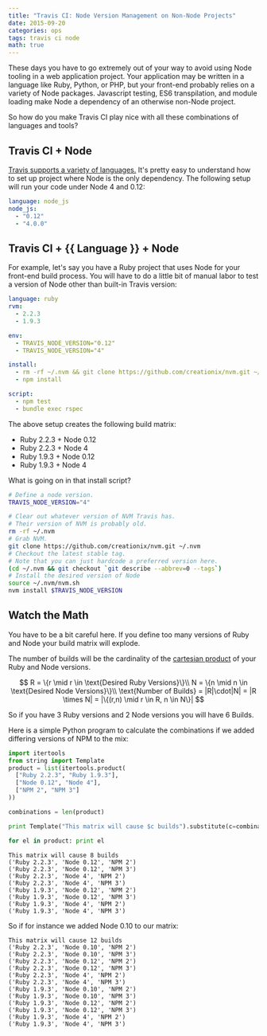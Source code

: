 ```yaml
---
title: "Travis CI: Node Version Management on Non-Node Projects" 
date: 2015-09-20
categories: ops
tags: travis ci node
math: true
---
```


These days you have to go extremely out of your way to avoid using Node tooling
in a web application project. Your application may be written in a language
like Ruby, Python, or PHP, but your front-end probably relies on a variety of
Node packages. Javascript testing, ES6 transpilation, and module loading make
Node a dependency of an otherwise non-Node project. 

So how do you make Travis CI play nice with all these combinations of languages
and tools?

## Travis CI + Node

[Travis supports a variety of languages.][travis-lang] It's pretty easy to
understand how to set up project where Node is the only dependency. The
following setup will run your code under Node 4 and 0.12:

```yaml
language: node_js
node_js:
  - "0.12"
  - "4.0.0"
```

## Travis CI + \{\{ Language \}\} + Node

For example, let's say you have a Ruby project that uses Node for your
front-end build process. You will have to do a little bit of manual labor to
test a version of Node other than built-in Travis version:

```yaml
language: ruby
rvm:
  - 2.2.3
  - 1.9.3

env:
  - TRAVIS_NODE_VERSION="0.12"
  - TRAVIS_NODE_VERSION="4"

install:
  - rm -rf ~/.nvm && git clone https://github.com/creationix/nvm.git ~/.nvm && (cd ~/.nvm && git checkout `git describe --abbrev=0 --tags`) && source ~/.nvm/nvm.sh && nvm install $TRAVIS_NODE_VERSION
  - npm install

script:
  - npm test
  - bundle exec rspec
```

The above setup creates the following build matrix:

- Ruby 2.2.3 + Node 0.12
- Ruby 2.2.3 + Node 4
- Ruby 1.9.3 + Node 0.12
- Ruby 1.9.3 + Node 4

What is going on in that install script?

```bash
# Define a node version.
TRAVIS_NODE_VERSION="4"

# Clear out whatever version of NVM Travis has.
# Their version of NVM is probably old.
rm -rf ~/.nvm 
# Grab NVM.
git clone https://github.com/creationix/nvm.git ~/.nvm
# Checkout the latest stable tag.
# Note that you can just hardcode a preferred version here.
(cd ~/.nvm && git checkout `git describe --abbrev=0 --tags`)
# Install the desired version of Node
source ~/.nvm/nvm.sh
nvm install $TRAVIS_NODE_VERSION
```

## Watch the Math

You have to be a bit careful here. If you define too many versions of Ruby and
Node your build matrix will explode. 

The number of builds will be the cardinality of the [cartesian product][] of
your Ruby and Node versions.

$$
R = \{r \mid r \in \text{Desired Ruby Versions}\}\\
N = \{n \mid n \in \text{Desired Node Versions}\}\\
\text{Number of Builds} = |R|\cdot|N| = |R \times N| = |\{(r,n) \mid r \in R, n \in N\}|
$$

So if you have 3 Ruby versions and 2 Node versions you will have 6 Builds.

Here is a simple Python program to calculate the combinations if we added
differing versions of NPM to the mix:

```python
import itertools
from string import Template
product = list(itertools.product(
  ["Ruby 2.2.3", "Ruby 1.9.3"],
  ["Node 0.12", "Node 4"],
  ["NPM 2", "NPM 3"]
))

combinations = len(product)

print Template("This matrix will cause $c builds").substitute(c=combinations)

for el in product: print el
```

```
This matrix will cause 8 builds
('Ruby 2.2.3', 'Node 0.12', 'NPM 2')
('Ruby 2.2.3', 'Node 0.12', 'NPM 3')
('Ruby 2.2.3', 'Node 4', 'NPM 2')
('Ruby 2.2.3', 'Node 4', 'NPM 3')
('Ruby 1.9.3', 'Node 0.12', 'NPM 2')
('Ruby 1.9.3', 'Node 0.12', 'NPM 3')
('Ruby 1.9.3', 'Node 4', 'NPM 2')
('Ruby 1.9.3', 'Node 4', 'NPM 3')
```

So if for instance we added Node 0.10 to our matrix:

```
This matrix will cause 12 builds
('Ruby 2.2.3', 'Node 0.10', 'NPM 2')
('Ruby 2.2.3', 'Node 0.10', 'NPM 3')
('Ruby 2.2.3', 'Node 0.12', 'NPM 2')
('Ruby 2.2.3', 'Node 0.12', 'NPM 3')
('Ruby 2.2.3', 'Node 4', 'NPM 2')
('Ruby 2.2.3', 'Node 4', 'NPM 3')
('Ruby 1.9.3', 'Node 0.10', 'NPM 2')
('Ruby 1.9.3', 'Node 0.10', 'NPM 3')
('Ruby 1.9.3', 'Node 0.12', 'NPM 2')
('Ruby 1.9.3', 'Node 0.12', 'NPM 3')
('Ruby 1.9.3', 'Node 4', 'NPM 2')
('Ruby 1.9.3', 'Node 4', 'NPM 3')
```

[travis-lang]: http://docs.travis-ci.com/user/languages/
[cartesian product]: http://faculty.etsu.edu/tarnoff/ntes1900/relations.pdf
